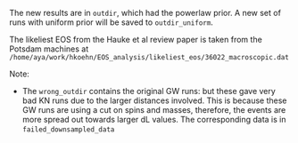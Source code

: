 The new results are in `outdir`, which had the powerlaw prior. A new set of runs with uniform prior will be saved to `outdir_uniform`.

The likeliest EOS from the Hauke et al review paper is taken from the Potsdam machines at `/home/aya/work/hkoehn/EOS_analysis/likeliest_eos/36022_macroscopic.dat` 

Note:
- The `wrong_outdir` contains the original GW runs: but these gave very bad KN runs due to the larger distances involved. This is because these GW runs are using a cut on spins and masses, therefore, the events are more spread out towards larger dL values. The corresponding data is in `failed_downsampled_data` 
